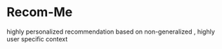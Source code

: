 # Recom-Me
highly personalized recommendation based on non-generalized , highly user specific context
